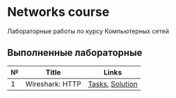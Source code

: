 # Networks course

Лабораторные работы по курсу Компьютерных сетей

## Выполненные лабораторные

| № | Title           | Links                                                     |
|---|-----------------|-----------------------------------------------------------|
| 1 | Wireshark: HTTP | [Tasks](./Lab1/README.md), [Solution](./Lab1/SOLUTION.md) |
